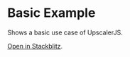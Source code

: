 # Basic Example

Shows a basic use case of UpscalerJS.

[Open in Stackblitz](https://githubbox.com/thekevinscott/upscalerjs/tree/main/examples/basic).
